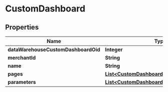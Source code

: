 
# CustomDashboard

## Properties
Name | Type | Description | Notes
------------ | ------------- | ------------- | -------------
**dataWarehouseCustomDashboardOid** | **Integer** |  |  [optional]
**merchantId** | **String** |  |  [optional]
**name** | **String** |  |  [optional]
**pages** | [**List&lt;CustomDashboardPage&gt;**](CustomDashboardPage.md) |  |  [optional]
**parameters** | [**List&lt;CustomDashboardExecutionParameter&gt;**](CustomDashboardExecutionParameter.md) |  |  [optional]



